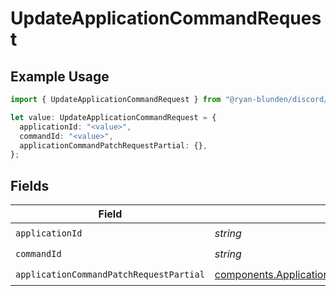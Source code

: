 # UpdateApplicationCommandRequest

## Example Usage

```typescript
import { UpdateApplicationCommandRequest } from "@ryan-blunden/discord/models/operations";

let value: UpdateApplicationCommandRequest = {
  applicationId: "<value>",
  commandId: "<value>",
  applicationCommandPatchRequestPartial: {},
};
```

## Fields

| Field                                                                                                                | Type                                                                                                                 | Required                                                                                                             | Description                                                                                                          |
| -------------------------------------------------------------------------------------------------------------------- | -------------------------------------------------------------------------------------------------------------------- | -------------------------------------------------------------------------------------------------------------------- | -------------------------------------------------------------------------------------------------------------------- |
| `applicationId`                                                                                                      | *string*                                                                                                             | :heavy_check_mark:                                                                                                   | N/A                                                                                                                  |
| `commandId`                                                                                                          | *string*                                                                                                             | :heavy_check_mark:                                                                                                   | N/A                                                                                                                  |
| `applicationCommandPatchRequestPartial`                                                                              | [components.ApplicationCommandPatchRequestPartial](../../models/components/applicationcommandpatchrequestpartial.md) | :heavy_check_mark:                                                                                                   | N/A                                                                                                                  |